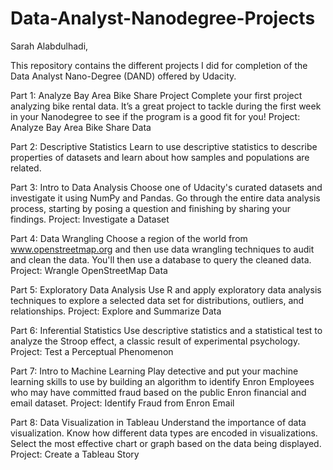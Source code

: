# Data-Analyst-Nanodegree-Projects
Sarah Alabdulhadi,

This repository contains the different projects I did for completion of the Data Analyst Nano-Degree (DAND) offered by Udacity.

Part 1: Analyze Bay Area Bike Share Project
Complete your first project analyzing bike rental data. It’s a great project to tackle during the first week in your Nanodegree to see if the program is a good fit for you!
    Project: Analyze Bay Area Bike Share Data
    
    
Part 2: Descriptive Statistics
Learn to use descriptive statistics to describe properties of datasets and learn about how samples and populations are related.


Part 3: Intro to Data Analysis
Choose one of Udacity's curated datasets and investigate it using NumPy and Pandas. Go through the entire data analysis process, starting by posing a question and finishing by sharing your findings.
    Project: Investigate a Dataset

Part 4: Data Wrangling
Choose a region of the world from www.openstreetmap.org and then use data wrangling techniques to audit and clean the data. You'll then use a database to query the cleaned data.
    Project: Wrangle OpenStreetMap Data
  
Part 5: Exploratory Data Analysis
Use R and apply exploratory data analysis techniques to explore a selected data set for distributions, outliers, and relationships.
    Project: Explore and Summarize Data
    
Part 6: Inferential Statistics
Use descriptive statistics and a statistical test to analyze the Stroop effect, a classic result of experimental psychology.
    Project: Test a Perceptual Phenomenon

Part 7: Intro to Machine Learning
Play detective and put your machine learning skills to use by building an algorithm to identify Enron Employees who may have committed fraud based on the public Enron financial and email dataset.
    Project: Identify Fraud from Enron Email
    
Part 8: Data Visualization in Tableau
Understand the importance of data visualization. Know how different data types are encoded in visualizations. Select the most effective chart or graph based on the data being displayed.
    Project: Create a Tableau Story
